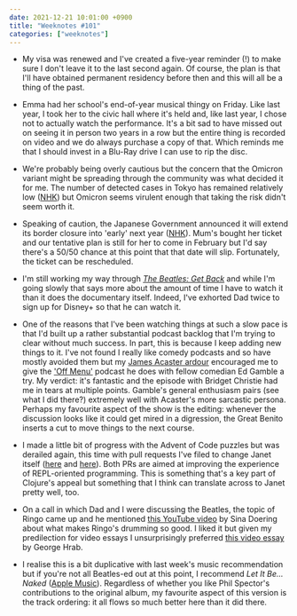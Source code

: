 ```yaml
---
date: 2021-12-21 10:01:00 +0900
title: "Weeknotes #101"
categories: ["weeknotes"]
---
```


- My visa was renewed and I've created a five-year reminder (!) to make sure I don't leave it to the last second again. Of course, the plan is that I'll have obtained permanent residency before then and this will all be a thing of the past.

- Emma had her school's end-of-year musical thingy on Friday. Like last year, I took her to the civic hall where it's held and, like last year, I chose not to actually watch the performance. It's a bit sad to have missed out on seeing it in person two years in a row but the entire thing is recorded on video and we do always purchase a copy of that. Which reminds me that I should invest in a Blu-Ray drive I can use to rip the disc.

- We're probably being overly cautious but the concern that the Omicron variant might be spreading through the community was what decided it for me. The number of detected cases in Tokyo has remained relatively low ([NHK](https://www3.nhk.or.jp/nhkworld/en/news/20211216_27/)) but Omicron seems virulent enough that taking the risk didn't seem worth it.

- Speaking of caution, the Japanese Government announced it will extend its border closure into 'early' next year ([NHK](https://www3.nhk.or.jp/nhkworld/en/news/20211218_18/)). Mum's bought her ticket and our tentative plan is still for her to come in February but I'd say there's a 50/50 chance at this point that that date will slip. Fortunately, the ticket can be rescheduled.

- I'm still working my way through [_The Beatles: Get Back_](https://disneyplus.com/series/the-beatles-get-back/7DcWEeWVqrkE) and while I'm going slowly that says more about the amount of time I have to watch it than it does the documentary itself. Indeed, I've exhorted Dad twice to sign up for Disney+ so that he can watch it.

- One of the reasons that I've been watching things at such a slow pace is that I'd built up a rather substantial podcast backlog that I'm trying to clear without much success. In part, this is because I keep adding new things to it. I've not found I really like comedy podcasts and so have mostly avoided them but my [James Acaster ardour](https://updates.inqk.net/post/1633920300.html) encouraged me to give the ['Off Menu'](https://www.offmenupodcast.co.uk) podcast he does with fellow comedian Ed Gamble a try. My verdict: it's fantastic and the episode with Bridget Christie had me in tears at multiple points. Gamble's general enthusiasm pairs (see what I did there?) extremely well with Acaster's more sarcastic persona. Perhaps my favourite aspect of the show is the editing: whenever the discussion looks like it could get mired in a digression, the Great Benito inserts a cut to move things to the next course.

- I made a little bit of progress with the Advent of Code puzzles but was derailed again, this time with pull requests I've filed to change Janet itself ([here](https://github.com/janet-lang/janet/pull/897) and [here](https://github.com/janet-lang/janet/pull/898)). Both PRs are aimed at improving the experience of REPL-oriented programming. This is something that's a key part of Clojure's appeal but something that I think can translate across to Janet pretty well, too.

- On a call in which Dad and I were discussing the Beatles, the topic of Ringo came up and he mentioned [this YouTube video](https://www.youtube.com/watch?v=0NCczct2ZIM) by Sina Doering about what makes Ringo's drumming so good. I liked it but given my predilection for video essays I unsurprisingly preferred [this video essay](https://www.youtube.com/watch?v=7CB8xToC-CU) by George Hrab.

- I realise this is a bit duplicative with last week's music recommendation but if you're not all Beatles-ed out at this point, I recommend _Let It Be... Naked_ ([Apple Music](https://music.apple.com/us/album/let-it-be-naked/1441132606)). Regardless of whether you like Phil Spector's contributions to the original album, my favourite aspect of this version is the track ordering: it all flows so much better here than it did there.
